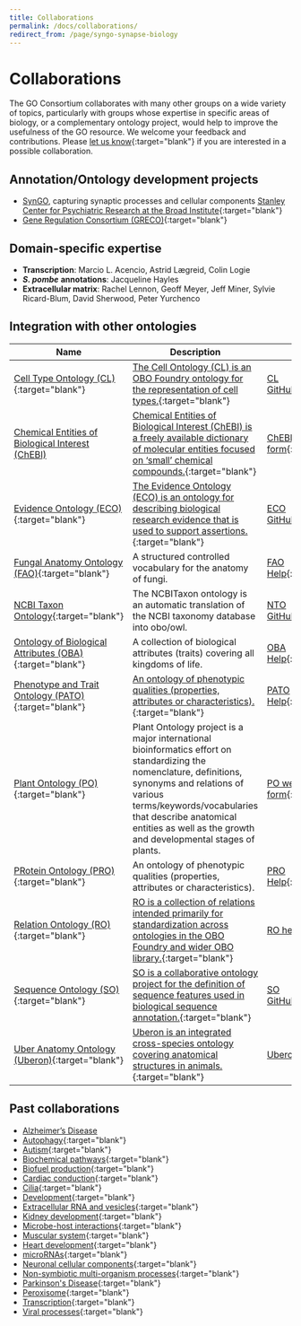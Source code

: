 ```yaml
---
title: Collaborations
permalink: /docs/collaborations/
redirect_from: /page/syngo-synapse-biology
---
```


# Collaborations
The GO Consortium collaborates with many other groups on a wide variety of topics, particularly with groups whose expertise in specific areas of biology, or a complementary ontology project, would help to improve the usefulness of the GO resource. We welcome your feedback and contributions. Please [let us know](http://help.geneontology.org/){:target="blank"} if you are interested in a possible collaboration.

## Annotation/Ontology development projects
+ [SynGO](https://www.syngoportal.org/), capturing synaptic processes and cellular components [Stanley Center for Psychiatric Research at the Broad Institute](https://www.broadinstitute.org/stanley){:target="blank"}
+ [Gene Regulation Consortium (GRECO)](http://thegreco.org/){:target="blank"}

## Domain-specific expertise
- __Transcription__: Marcio L. Acencio, Astrid Lægreid, Colin	Logie
- *__S. pombe__* __annotations__: Jacqueline	Hayles
- __Extracellular matrix__: Rachel Lennon, Geoff Meyer, Jeff Miner, Sylvie Ricard-Blum, David Sherwood, Peter Yurchenco

## Integration with other ontologies

|__Name__ |	__Description__ |	__Contact__|
|-----|-------------|--------|
|[Cell Type Ontology (CL)](http://cellontology.org/){:target="blank"} |	[The Cell Ontology (CL) is an OBO Foundry ontology for the representation of cell types.](https://www.ncbi.nlm.nih.gov/pubmed/27377652){:target="blank"} |	[CL GitHub](https://github.com/obophenotype/cell-ontology/issues/new){:target="blank"}|
|[Chemical Entities of Biological Interest (ChEBI)](http://www.ebi.ac.uk/chebi/) |	[Chemical Entities of Biological Interest (ChEBI) is a freely available dictionary of molecular entities focused on ‘small’ chemical compounds.](https://www.ncbi.nlm.nih.gov/pubmed/23895341){:target="blank"} |	[ChEBI web submission form](http://www.ebi.ac.uk/chebi/emailChebiForward.do){:target="blank"}|
|[Evidence Ontology (ECO)](http://www.evidenceontology.org/){:target="blank"}| [The Evidence Ontology (ECO) is an ontology for describing biological research evidence that is used to support assertions.](https://www.ncbi.nlm.nih.gov/pubmed/25052702){:target="blank"} 	 |[ECO GitHub](https://github.com/evidenceontology/evidenceontology/issues/new){:target="blank"}|
|[Fungal Anatomy Ontology (FAO)](http://www.obofoundry.org/ontology/fao.html){:target="blank"}| A structured controlled vocabulary for the anatomy of fungi. 	 |[FAO Help](mailto:mah79@cam.ac.uk){:target="blank"}|
|[NCBI Taxon Ontology](http://www.obofoundry.org/ontology/ncbitaxon.html){:target="blank"}| The NCBITaxon ontology is an automatic translation of the NCBI taxonomy database into obo/owl.	 |[NTO GitHub](https://github.com/obophenotype/ncbitaxon/issues){:target="blank"}|
|[Ontology of Biological Attributes (OBA)](http://www.obofoundry.org/ontology/oba.html){:target="blank"}| A collection of biological attributes (traits) covering all kingdoms of life.	 |[OBA Help](mailto:cjmungall@lbl.gov){:target="blank"}|
|[Phenotype and Trait Ontology (PATO)](http://www.obofoundry.org/ontology/pato.html){:target="blank"}| [An ontology of phenotypic qualities (properties, attributes or characteristics).](https://www.ncbi.nlm.nih.gov/pmc/articles/PMC6169674/s){:target="blank"}	 |[PATO Help](mailto:g.gkoutos@gmail.com){:target="blank"}|
|[Plant Ontology (PO)](http://planteome.org/){:target="blank"}| 	Plant Ontology project is a major international bioinformatics effort on standardizing the nomenclature, definitions, synonyms and relations of various terms/keywords/vocabularies that describe anatomical entities as well as the growth and developmental stages of plants. |	[PO web submission form](http://planteome.org/contact){:target="blank"}|
|[PRotein Ontology (PRO)](http://www.obofoundry.org/ontology/pr.html){:target="blank"}| An ontology of phenotypic qualities (properties, attributes or characteristics).	 |[PRO Help](http://purl.obolibrary.org/obo/pr/tracker){:target="blank"}|
|[Relation Ontology (RO)](http://www.obofoundry.org/ontology/ro.html){:target="blank"} |	[RO is a collection of relations intended primarily for standardization across ontologies in the OBO Foundry and wider OBO library.](https://www.ncbi.nlm.nih.gov/pmc/articles/PMC1175958/){:target="blank"} 	| [RO help](mailto:cjmungall@lbl.gov)|
|[Sequence Ontology (SO)](http://www.sequenceontology.org){:target="blank"}| [SO is a collaborative ontology project for the definition of sequence features used in biological sequence annotation.](https://www.ncbi.nlm.nih.gov/pubmed/15892872){:target="blank"}	 |[SO GitHub](https://github.com/The-Sequence-Ontology/SO-Ontologies/issues){:target="blank"}|
|[Uber Anatomy Ontology (Uberon)](http://uberon.github.io/){:target="blank"} |	[Uberon is an integrated cross-species ontology covering anatomical structures in animals.](https://www.ncbi.nlm.nih.gov/pubmed/25009735){:target="blank"} 	| [Uberon help](mailto:cjmungall@lbl.gov)|


## Past collaborations
+ [Alzheimer’s Disease](https://www.ncbi.nlm.nih.gov/pubmed/30501127)
+ [Autophagy](https://www.ncbi.nlm.nih.gov/pubmed/29455577){:target="blank"}
+ [Autism](https://www.ncbi.nlm.nih.gov/pubmed/26047810){:target="blank"}
+ [Biochemical pathways](https://www.ncbi.nlm.nih.gov/pubmed/27589964){:target="blank"}
+ [Biofuel production](https://www.ncbi.nlm.nih.gov/pubmed/25346727){:target="blank"}
+ [Cardiac conduction](https://www.ncbi.nlm.nih.gov/pubmed/29440116){:target="blank"}
+ [Cilia](https://www.ncbi.nlm.nih.gov/pubmed/29177046){:target="blank"}
+ [Development](https://www.ncbi.nlm.nih.gov/pubmed/24507166){:target="blank"}
+ [Extracellular RNA and vesicles](https://www.ncbi.nlm.nih.gov/pubmed/27076901){:target="blank"}
+ [Kidney development](https://www.ncbi.nlm.nih.gov/pubmed/24941002){:target="blank"}
+ [Microbe-host interactions](https://www.ncbi.nlm.nih.gov/pubmed/21119014){:target="blank"}
+ [Muscular system](https://www.ncbi.nlm.nih.gov/pubmed/19178689){:target="blank"}
+ [Heart development](https://www.ncbi.nlm.nih.gov/pubmed/21419760,24627794,19046747){:target="blank"}
+ [microRNAs](https://www.ncbi.nlm.nih.gov/pubmed/29871895,26917558){:target="blank"}
+ [Neuronal cellular components](https://jbiomedsem.biomedcentral.com/articles/10.1186/2041-1480-4-20){:target="blank"}
+ [Non-symbiotic multi-organism processes](https://bmcmicrobiol.biomedcentral.com/articles/10.1186/s12866-015-0481-x){:target="blank"}
+ [Parkinson's Disease](https://www.ncbi.nlm.nih.gov/pubmed/26825309){:target="blank"}
+ [Peroxisome](https://www.ncbi.nlm.nih.gov/pubmed/23327938){:target="blank"}
+ [Transcription](https://www.ncbi.nlm.nih.gov/pubmed/23981286){:target="blank"}
+ [Viral processes](https://www.ncbi.nlm.nih.gov/pubmed/28207819,25233094){:target="blank"}
